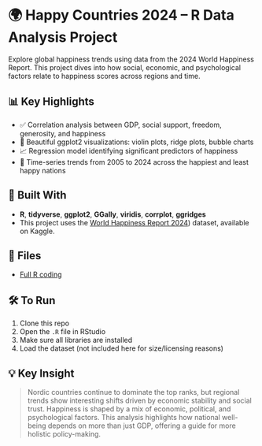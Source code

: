 # 🌍 Happy Countries 2024 – R Data Analysis Project

Explore global happiness trends using data from the 2024 World Happiness Report. This project dives into how social, economic, and psychological factors relate to happiness scores across regions and time.

## 📊 Key Highlights

- ✅ Correlation analysis between GDP, social support, freedom, generosity, and happiness
- 🎨 Beautiful ggplot2 visualizations: violin plots, ridge plots, bubble charts
- 📈 Regression model identifying significant predictors of happiness
- 📆 Time-series trends from 2005 to 2024 across the happiest and least happy nations

## 🔧 Built With

- **R**, **tidyverse**, **ggplot2**, **GGally**, **viridis**, **corrplot**, **ggridges**
- This project uses the [World Happiness Report 2024](https://www.kaggle.com/datasets/ajaypalsinghlo/world-happiness-report-2024)) dataset, available on Kaggle.

## 📂 Files

- <a href= "https://github.com/pttd1997/happy-countries-2024/blob/main/Happy%20Countries%202024.R"> Full R coding </a>

## 🛠 To Run

1. Clone this repo
2. Open the `.R` file in RStudio
3. Make sure all libraries are installed
4. Load the dataset (not included here for size/licensing reasons)

## 💡 Key Insight

> Nordic countries continue to dominate the top ranks, but regional trends show interesting shifts driven by economic stability and social trust.
> Happiness is shaped by a mix of economic, political, and psychological factors. This analysis highlights how national well-being depends on more than just GDP, offering a guide for more holistic policy-making.



